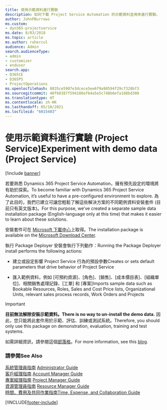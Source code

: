 ```yaml
---
title: 使用示範資料進行實驗
description: 如何下載 Project Service Automation 的示範資料並用來進行實驗。
author: JohnPBurrows
ms.custom:
- dyn365-projectservice
ms.date: 8/03/2018
ms.topic: article
ms.author: ruhercul
audience: Admin
search.audienceType:
- admin
- customizer
- enduser
search.app:
- D365CE
- D365PS
- ProjectOperations
ms.openlocfilehash: 8835ce5907e3dcece5ee6f9a98594f29cf328bf3
ms.sourcegitcommit: 40f68387f594180af64a5e5c748b6efa188bd300
ms.translationtype: HT
ms.contentlocale: zh-HK
ms.lasthandoff: 05/10/2021
ms.locfileid: "6015403"
---
```

# <a name="experiment-with-demo-data-project-service"></a><span data-ttu-id="e0ca7-103">使用示範資料進行實驗 (Project Service)</span><span class="sxs-lookup"><span data-stu-id="e0ca7-103">Experiment with demo data (Project Service)</span></span>

[!include [banner](../includes/psa-now-project-operations.md)]

<span data-ttu-id="e0ca7-104">若要熟悉 Dynamics 365 Project Service Automation，擁有預先設定的環境將有助於探索。</span><span class="sxs-lookup"><span data-stu-id="e0ca7-104">To become familiar with Dynamics 365 Project Service Automation, it’s useful to have a pre-configured environment to explore.</span></span> <span data-ttu-id="e0ca7-105">為了此目的，我們已建立可讓您輕鬆了解這些解決方案的不同範例資料安裝套件 (目前只有英文版本)。</span><span class="sxs-lookup"><span data-stu-id="e0ca7-105">For this purpose, we’ve created a separate sample data installation package (English-language only at this time) that makes it easier to learn about these solutions.</span></span> 

<span data-ttu-id="e0ca7-106">安裝套件可在 [Microsoft 下載中心](https://go.microsoft.com/fwlink/?linkid=859966)上取得。</span><span class="sxs-lookup"><span data-stu-id="e0ca7-106">The installation package is available on the [Microsoft Download Center](https://go.microsoft.com/fwlink/?linkid=859966).</span></span>  

<span data-ttu-id="e0ca7-107">執行 Package Deployer 安裝會執行下列動作：</span><span class="sxs-lookup"><span data-stu-id="e0ca7-107">Running the Package Deployer install performs the following actions:</span></span> 
  
-   <span data-ttu-id="e0ca7-108">建立或設定影響 Project Service 行為的預設參數</span><span class="sxs-lookup"><span data-stu-id="e0ca7-108">Creates or sets default parameters that drive behavior of Project Service</span></span>  
  
-   <span data-ttu-id="e0ca7-109">匯入範例資料，例如 [可預約資源]、[角色]、[銷售]、[成本價目表]、[組織單位]、相關銷售處理記錄、[工單] 和 [專案]</span><span class="sxs-lookup"><span data-stu-id="e0ca7-109">Imports sample data such as Bookable Resources, Roles, Sales and Cost Price lists, Organizational Units, relevant sales process records, Work Orders and Projects</span></span>    
  
> [!IMPORTANT]
> <span data-ttu-id="e0ca7-110">**目前無法解除安裝示範資料。**</span><span class="sxs-lookup"><span data-stu-id="e0ca7-110">**There is no way to un-install the demo data.**</span></span> <span data-ttu-id="e0ca7-111">因此，您只能將此套件用於示範、評估、訓練或測試系統。</span><span class="sxs-lookup"><span data-stu-id="e0ca7-111">Therefore, you should only use this package on demonstration, evaluation, training and test systems.</span></span>

<span data-ttu-id="e0ca7-112">如需詳細資訊，請參閱這個[部落格](https://blogs.msdn.microsoft.com/crm/2017/10/24/microsoft-dynamics-365-for-field-service-and-project-service-automation-sample-data)。</span><span class="sxs-lookup"><span data-stu-id="e0ca7-112">For more information, see this [blog](https://blogs.msdn.microsoft.com/crm/2017/10/24/microsoft-dynamics-365-for-field-service-and-project-service-automation-sample-data).</span></span>





  
### <a name="see-also"></a><span data-ttu-id="e0ca7-113">請參閱</span><span class="sxs-lookup"><span data-stu-id="e0ca7-113">See Also</span></span>  
 <span data-ttu-id="e0ca7-114">[系統管理員指南](../psa/admin-guide.md) </span><span class="sxs-lookup"><span data-stu-id="e0ca7-114">[Administrator Guide](../psa/admin-guide.md) </span></span>  
 <span data-ttu-id="e0ca7-115">[客戶經理指南](../psa/account-manager-guide.md) </span><span class="sxs-lookup"><span data-stu-id="e0ca7-115">[Account Manager Guide](../psa/account-manager-guide.md) </span></span>  
 <span data-ttu-id="e0ca7-116">[專案經理指南](../psa/project-manager-guide.md) </span><span class="sxs-lookup"><span data-stu-id="e0ca7-116">[Project Manager Guide](../psa/project-manager-guide.md) </span></span>  
 <span data-ttu-id="e0ca7-117">[資源管理員指南](../psa/resource-manager-guide.md) </span><span class="sxs-lookup"><span data-stu-id="e0ca7-117">[Resource Manager Guide](../psa/resource-manager-guide.md) </span></span>  
 [<span data-ttu-id="e0ca7-118">時間、費用及共同作業指南</span><span class="sxs-lookup"><span data-stu-id="e0ca7-118">Time, Expense, and Collaboration Guide</span></span>](../psa/time-expense-collaboration-guide.md)


[!INCLUDE[footer-include](../includes/footer-banner.md)]